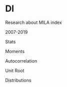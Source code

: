 # DI
Research about MILA index

2007-2019

Stats

Moments

Autocorrelation

Unit Root

Distributions
